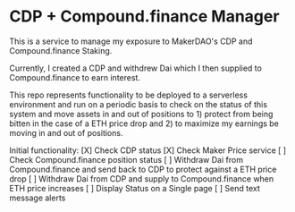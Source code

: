# CDP + Compound.finance Manager

This is a service to manage my exposure to MakerDAO's CDP and Compound.finance Staking.

Currently, I created a CDP and withdrew Dai which I then supplied to Compound.finance to earn interest.

This repo represents functionality to be deployed to a serverless environment and run on a periodic basis to check on the status of this system and move assets in and out of positions to 1) protect from being bitten in the case of a ETH price drop and 2) to maximize my earnings be moving in and out of positions.

Initial functionality:
[X] Check CDP status
[X] Check Maker Price service
[ ] Check Compound.finance position status
[ ] Withdraw Dai from Compound.finance and send back to CDP to protect against a ETH price drop
[ ] Withdraw Dai from CDP and supply to Compound.finance when ETH price increases
[ ] Display Status on a Single page
[ ] Send text message alerts